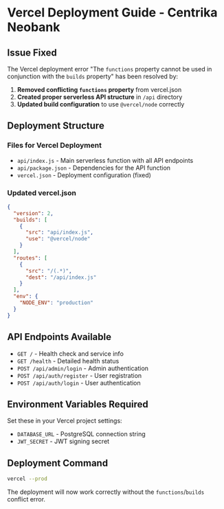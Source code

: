 # Vercel Deployment Guide - Centrika Neobank

## Issue Fixed
The Vercel deployment error "The `functions` property cannot be used in conjunction with the `builds` property" has been resolved by:

1. **Removed conflicting `functions` property** from vercel.json
2. **Created proper serverless API structure** in `/api` directory
3. **Updated build configuration** to use `@vercel/node` correctly

## Deployment Structure

### Files for Vercel Deployment
- `api/index.js` - Main serverless function with all API endpoints
- `api/package.json` - Dependencies for the API function
- `vercel.json` - Deployment configuration (fixed)

### Updated vercel.json
```json
{
  "version": 2,
  "builds": [
    {
      "src": "api/index.js",
      "use": "@vercel/node"
    }
  ],
  "routes": [
    {
      "src": "/(.*)",
      "dest": "/api/index.js"
    }
  ],
  "env": {
    "NODE_ENV": "production"
  }
}
```

## API Endpoints Available
- `GET /` - Health check and service info
- `GET /health` - Detailed health status
- `POST /api/admin/login` - Admin authentication
- `POST /api/auth/register` - User registration
- `POST /api/auth/login` - User authentication

## Environment Variables Required
Set these in your Vercel project settings:
- `DATABASE_URL` - PostgreSQL connection string
- `JWT_SECRET` - JWT signing secret

## Deployment Command
```bash
vercel --prod
```

The deployment will now work correctly without the `functions`/`builds` conflict error.